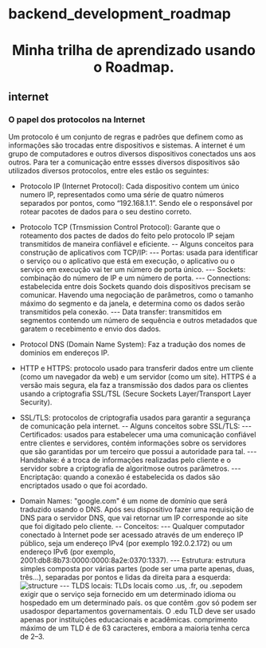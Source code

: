 # backend_development_roadmap
<h1 align="center"> Minha trilha de aprendizado usando o Roadmap. </h1>


<h2> internet </h2>
<h3> O papel dos protocolos na Internet </h3>

Um protocolo é um conjunto de regras e padrões que definem como as informações são trocadas entre dispositivos e sistemas. A internet é um grupo de computadores e outros diversos dispositivos conectados uns aos outros. Para ter a comunicação entre essses diversos dispositivos são utilizados diversos protocolos, entre eles estão os seguintes:

- Protocolo IP (Internet Protocol): Cada dispositivo contem um único numero IP, representados como uma série de quatro números separados por pontos, como “192.168.1.1”. Sendo ele o responsável por rotear pacotes de dados para o seu destino correto.

- Protocolo TCP (Trnsmission Control Protocol): Garante que o roteamento dos pactes de dados do feito pelo protocolo IP sejam transmitidos de maneira confiável e eficiente.
  -- Alguns conceitos para construção de aplicativos com TCP/IP:
    --- Portas: usada para identificar o serviço ou o aplicativo que está em execução, o aplicativo ou o serviço em execução vai ter um número de porta único.
    --- Sockets: combinação do número de IP e um número de porta.
    --- Connections: estabelecida entre dois Sockets quando dois dispositivos precisam se comunicar. Havendo uma negociação de parâmetros, como o tamanho máximo do segmento e da janela, e determina como os dados serão transmitidos pela conexão.
    --- Data transfer: transmitidos em segmentos contendo um número de sequência e outros metadados que garatem o recebimento e envio dos dados.

- Protocol DNS (Domain Name System): Faz a tradução dos nomes de dominios em endereços IP.

- HTTP e HTTPS: protocolo usado para transferir dados entre um cliente (como um navegador da web) e um servidor (como um site). HTTPS é a versão mais segura, ela faz a transmissão dos dados para os clientes usando a criptografia SSL/TSL (Secure Sockets Layer/Transport Layer Security).

- SSL/TLS: protocolos de criptografia usados para garantir a segurança de comunicação pela internet.
  -- Alguns conceitos sobre SSL/TLS:
    --- Certificados: usados para estabelecer uma uma comunicação confiável entre clientes e servidores, contém informações sobre os servidores que são garantidas por um terceiro que possui a autoridade para tal.
    --- Handshake: é a troca de informações realizadas pelo cliente e o servidor sobre a criptografia de algoritmose outros parâmetros.
    --- Encriptação: quando a conexão é estabelecida os dados são encriptados usado o que foi acordado.

- Domain Names: "google.com" é um nome de domínio que será traduzido usando o DNS. Após seu dispositivo fazer uma requisição de DNS para o servidor DNS, que vai retornar um IP corresponde ao site que foi digitado pelo cliente.
  -- Conceitos:
    --- Qualquer computador conectado à Internet pode ser acessado através de um endereço IP público, seja um endereço IPv4 (por exemplo 192.0.2.172) ou um endereço IPv6 (por exemplo, 2001:db8:8b73:0000:0000:8a2e:0370:1337).
    --- Estrutura: estrutura simples composta por várias partes (pode ser uma parte apenas, duas, três…), separadas por pontos e lidas da direita para a esquerda: ![structure](https://github.com/Dev-Duardo/backend_development_roadmap/assets/86846534/11480467-7aa0-4bba-91e4-e46a7ae2335a)
    ---  TLDS locais: TLDs locais como .us, .fr, ou .sepodem exigir que o serviço seja fornecido em um determinado idioma ou hospedado em um determinado país. os que contêm .gov só podem ser usados ​​por departamentos governamentais. O .edu TLD deve ser usado apenas por instituições educacionais e acadêmicas. comprimento máximo de um TLD é de 63 caracteres, embora a maioria tenha cerca de 2–3.



